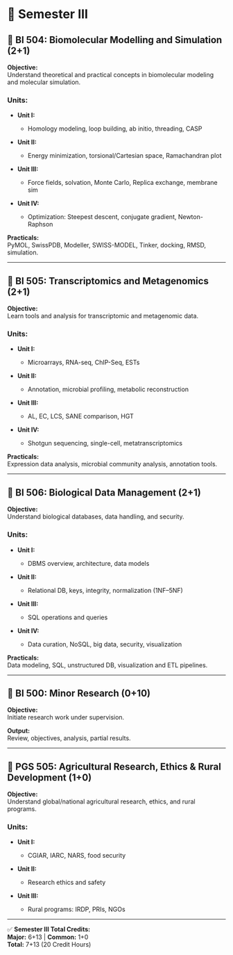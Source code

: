 # 📅 Semester III

## 🔹 BI 504: Biomolecular Modelling and Simulation (2+1)

**Objective:**  
Understand theoretical and practical concepts in biomolecular modeling and molecular simulation.

### Units:
- **Unit I:**  
  - Homology modeling, loop building, ab initio, threading, CASP

- **Unit II:**  
  - Energy minimization, torsional/Cartesian space, Ramachandran plot

- **Unit III:**  
  - Force fields, solvation, Monte Carlo, Replica exchange, membrane sim

- **Unit IV:**  
  - Optimization: Steepest descent, conjugate gradient, Newton-Raphson

**Practicals:**  
PyMOL, SwissPDB, Modeller, SWISS-MODEL, Tinker, docking, RMSD, simulation.

---

## 🔹 BI 505: Transcriptomics and Metagenomics (2+1)

**Objective:**  
Learn tools and analysis for transcriptomic and metagenomic data.

### Units:
- **Unit I:**  
  - Microarrays, RNA-seq, ChIP-Seq, ESTs

- **Unit II:**  
  - Annotation, microbial profiling, metabolic reconstruction

- **Unit III:**  
  - AL, EC, LCS, SANE comparison, HGT

- **Unit IV:**  
  - Shotgun sequencing, single-cell, metatranscriptomics

**Practicals:**  
Expression data analysis, microbial community analysis, annotation tools.

---

## 🔹 BI 506: Biological Data Management (2+1)

**Objective:**  
Understand biological databases, data handling, and security.

### Units:
- **Unit I:**  
  - DBMS overview, architecture, data models

- **Unit II:**  
  - Relational DB, keys, integrity, normalization (1NF–5NF)

- **Unit III:**  
  - SQL operations and queries

- **Unit IV:**  
  - Data curation, NoSQL, big data, security, visualization

**Practicals:**  
Data modeling, SQL, unstructured DB, visualization and ETL pipelines.

---

## 🔹 BI 500: Minor Research (0+10)

**Objective:**  
Initiate research work under supervision.

**Output:**  
Review, objectives, analysis, partial results.

---

## 🔹 PGS 505: Agricultural Research, Ethics & Rural Development (1+0)

**Objective:**  
Understand global/national agricultural research, ethics, and rural programs.

### Units:
- **Unit I:**  
  - CGIAR, IARC, NARS, food security

- **Unit II:**  
  - Research ethics and safety

- **Unit III:**  
  - Rural programs: IRDP, PRIs, NGOs

---

✅ **Semester III Total Credits:**  
**Major:** 6+13 | **Common:** 1+0  
**Total:** 7+13 (20 Credit Hours)
